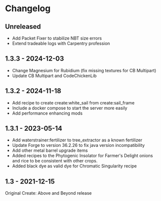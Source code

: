 # Changelog

## Unreleased

* Add Packet Fixer to stabilize NBT size errors
* Extend tradeable logs with Carpentry profession

## 1.3.3 - 2024-12-03

* Change Magnesium for Rubidium (fix missing textures for CB Multipart)
* Update CB Multipart and CodeChickenLib

## 1.3.2 - 2024-11-18

* Add recipe to create create:white_sail from create:sail_frame
* Include a docker compose to start the server more easily
* Add performance enhancing mods

## 1.3.1 - 2023-05-14

* Add waterstrainer:fertilizer to tree_extractor as a known fertilizer
* Update Forge to version 36.2.26 to fix java version incompatibility
* Add other metal barrel upgrade items
* Added recipes to the Phytogenic Insolator for Farmer's Delight onions and rice to be consistent with other crops.
* Added black dye as valid dye for Chromatic Singularity recipe

## 1.3 - 2021-12-15

Original Create: Above and Beyond release
